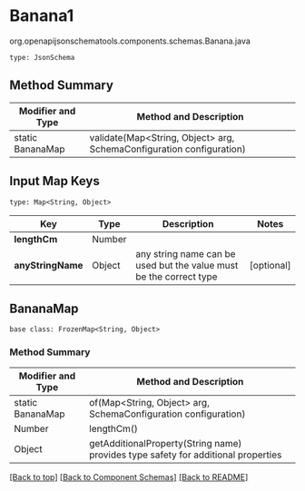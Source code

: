 # Banana1
org.openapijsonschematools.components.schemas.Banana.java
```
type: JsonSchema
```

## Method Summary
| Modifier and Type | Method and Description |
| ----------------- | ---------------------- |
| static BananaMap | validate(Map<String, Object> arg, SchemaConfiguration configuration) |

## Input Map Keys
```
type: Map<String, Object>
```
Key | Type |  Description | Notes
------------ | ------------- | ------------- | -------------
**lengthCm** | Number |  |
**anyStringName** | Object | any string name can be used but the value must be the correct type | [optional]

## BananaMap
```
base class: FrozenMap<String, Object>
```

### Method Summary
| Modifier and Type | Method and Description |
| ----------------- | ---------------------- |
| static BananaMap | of(Map<String, Object> arg, SchemaConfiguration configuration) |
| Number | lengthCm()<br> |
| Object | getAdditionalProperty(String name)<br>provides type safety for additional properties |

[[Back to top]](#top) [[Back to Component Schemas]](../../../README.md#Component-Schemas) [[Back to README]](../../../README.md)
